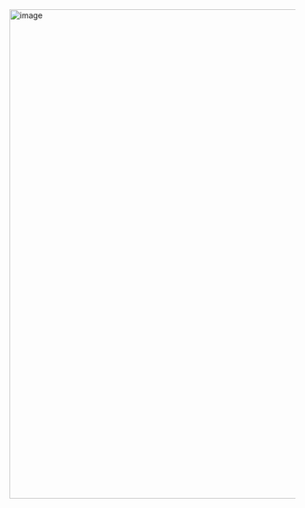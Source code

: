 <img width="1605" height="863" alt="image" src="https://github.com/user-attachments/assets/03ada3ac-6139-41b3-b7ec-cab03c4562c2" />
